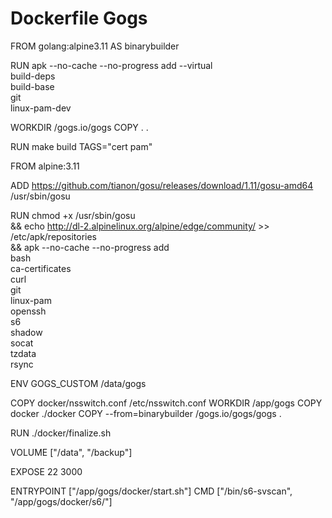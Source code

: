 # Dockerfile Gogs

FROM golang:alpine3.11 AS binarybuilder

RUN apk --no-cache --no-progress add --virtual \
 build-deps \
 build-base \
 git \
 linux-pam-dev

WORKDIR /gogs.io/gogs
COPY . .

RUN make build TAGS="cert pam"

FROM alpine:3.11

ADD https://github.com/tianon/gosu/releases/download/1.11/gosu-amd64 /usr/sbin/gosu

RUN chmod +x /usr/sbin/gosu \
 && echo http://dl-2.alpinelinux.org/alpine/edge/community/ >> /etc/apk/repositories \
 && apk --no-cache --no-progress add \
 bash \
 ca-certificates \
 curl \
 git \
 linux-pam \
 openssh \
 s6 \
 shadow \
 socat \
 tzdata \
 rsync

ENV GOGS_CUSTOM /data/gogs

COPY docker/nsswitch.conf /etc/nsswitch.conf
WORKDIR /app/gogs
COPY docker ./docker
COPY --from=binarybuilder /gogs.io/gogs/gogs .

RUN ./docker/finalize.sh

VOLUME ["/data", "/backup"]

EXPOSE 22 3000

ENTRYPOINT ["/app/gogs/docker/start.sh"]
CMD ["/bin/s6-svscan", "/app/gogs/docker/s6/"]
